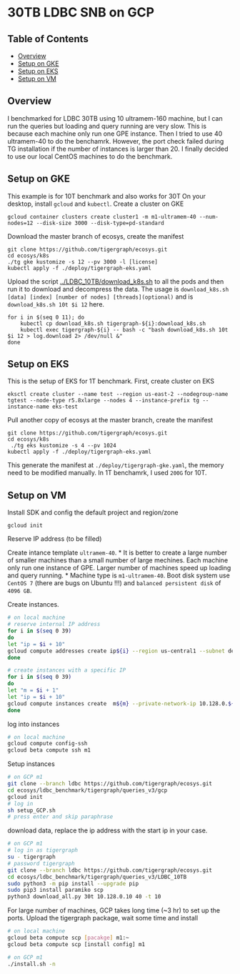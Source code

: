 # 30TB LDBC SNB on GCP
## Table of Contents
* [Overview](#Overview)
* [Setup on GKE](#Setup-on-GKE)
* [Setup on EKS](#Setup-on-EKS)
* [Setup on VM](#Setup-on-VM)

## Overview
I benchmarked for LDBC 30TB using 10 ultramem-160 machine, but I can run the queries but loading and query running are very slow. This is because each machine only run one GPE instance. Then I tried to use 40 ultramem-40 to do the benchamrk. However, the port check failed during TG installation if the number of instances is larger than 20. I finally decided to use our local CentOS machines to do the benchmark. 

## Setup on GKE
This example is for 10T benchmark and also works for 30T
On your desktop, install `gcloud` and `kubectl`. Create a cluster on GKE 
```
gcloud container clusters create cluster1 -m m1-ultramem-40 --num-nodes=12 --disk-size 3000 --disk-type=pd-standard
```

Download the master branch of ecosys, create the manifest 
```
git clone https://github.com/tigergraph/ecosys.git
cd ecosys/k8s
./tg gke kustomize -s 12 --pv 3000 -l [license]
kubectl apply -f ./deploy/tigergraph-eks.yaml
```
Upload the script [../LDBC_10TB/download_k8s.sh](../LDBC_10TB/download_k8s.sh) to all the pods and then run it to download and decompress the data. The usage is `download_k8s.sh [data] [index] [number of nodes] [threads](optional)` and is `download_k8s.sh 10t $i 12` here.
```
for i in $(seq 0 11); do
    kubectl cp download_k8s.sh tigergraph-${i}:download_k8s.sh
    kubectl exec tigergraph-${i} -- bash -c "bash download_k8s.sh 10t $i 12 > log.download 2> /dev/null &"  
done
```

## Setup on EKS
This is the setup of EKS for 1T benchmark. First, create cluster on EKS 
```
eksctl create cluster --name test --region us-east-2 --nodegroup-name tgtest --node-type r5.8xlarge --nodes 4 --instance-prefix tg --instance-name eks-test 
```

Pull another copy of ecosys at the master branch, create the manifest 
```
git clone https://github.com/tigergraph/ecosys.git
cd ecosys/k8s
 ./tg eks kustomize -s 4 --pv 1024
kubectl apply -f ./deploy/tigergraph-eks.yaml
```
This generate the manifest at `./deploy/tigergraph-gke.yaml`, the memory need to be modified manually. In 1T benchamrk, I used `200G` for 10T. 


## Setup on VM
Install SDK and config the default project and region/zone
```
gcloud init
```

Reserve IP address (to be filled)

Create intance template `ultramem-40`. * It is better to create a large number of smaller machines than a small number of large mechines. Each machine only run one instance of GPE. Larger number of machines speed up loading and query running. * 
Machine type is `m1-ultramem-40`. Boot disk system use `CentOS 7` (there are bugs on Ubuntu !!!) and `balanced persistent disk` of `4096 GB`. 

Create instances.
```sh
# on local machine
# reserve internal IP address 
for i in $(seq 0 39)
do
let "ip = $i + 10"
gcloud compute addresses create ip${i} --region us-central1 --subnet default  --addresses  10.128.0.${ip}
done

# create instances with a specific IP
for i in $(seq 0 39)
do
let "m = $i + 1"
let "ip = $i + 10"
gcloud compute instances create  m${m} --private-network-ip 10.128.0.${ip}  --source-instance-template ultramem-40
done
```

log into instances 
```sh
# on local machine
gcloud compute config-ssh
gcloud beta compute ssh m1
```

Setup instances 
```sh
# on GCP m1 
git clone --branch ldbc https://github.com/tigergraph/ecosys.git
cd ecosys/ldbc_benchmark/tigergraph/queries_v3/gcp
gcloud init 
# log in 
sh setup_GCP.sh 
# press enter and skip paraphrase
```

download data, replace the ip address with the start ip in your case.
```sh
# on GCP m1 
# log in as tigergraph
su - tigergraph 
# password tigergraph
git clone --branch ldbc https://github.com/tigergraph/ecosys.git
cd ecosys/ldbc_benchmark/tigergraph/queries_v3/LDBC_10TB
sudo python3 -m pip install --upgrade pip
sudo pip3 install paramiko scp
python3 download_all.py 30t 10.128.0.10 40 -t 10
```

For large number of machines, GCP takes long time (~3 hr) to set up the ports. Upload the tigergraph package, wait some time and install 
```sh
# on local machine
gcloud beta compute scp [pacakge] m1:~
gcloud beta compute scp [install config] m1

# on GCP m1 
./install.sh -n
```